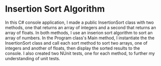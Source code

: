 <h1>Insertion Sort Algorithm</h1>

<p>In this C# console application, I made a public InsertionSort class with two methods, one that returns an array of integers and a second that returns an array of floats. In both methods, I use an inserion sort algorithm to sort an array of numbers. In the Program class's Main method, I instantiate the the InsertionSort class and call each sort method to sort two arrays, one of integers and another of floats, then display the sorted results to the console. I also created two NUnit tests, one for each method, to further my understanding of unit tests.</p>
